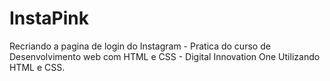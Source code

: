 # InstaPink
Recriando a pagina de login do Instagram - Pratica do curso de Desenvolvimento web com HTML e CSS - Digital Innovation One
Utilizando HTML e CSS. 
